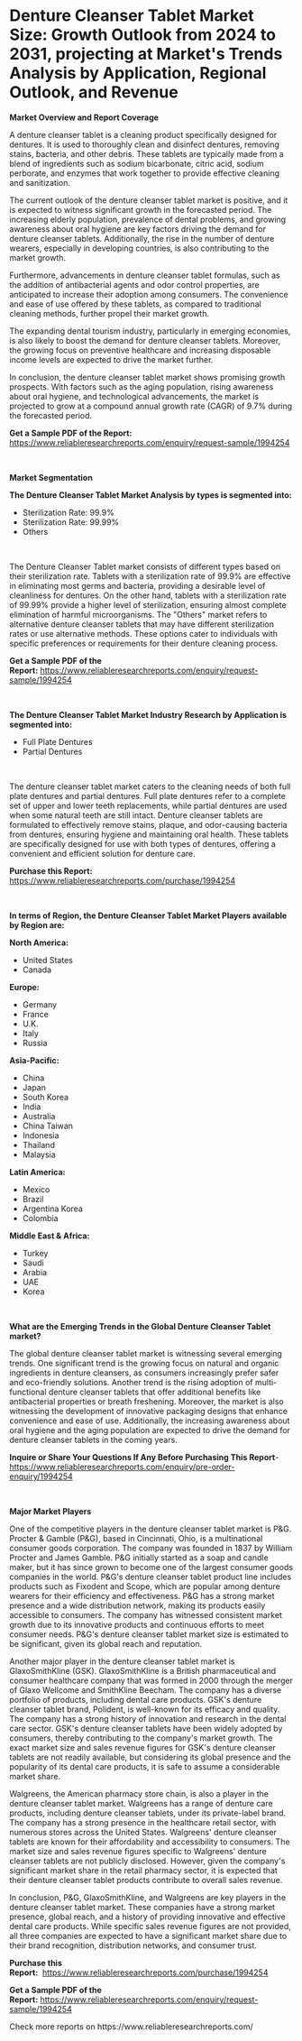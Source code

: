 <p><h1>Denture Cleanser Tablet Market Size: Growth Outlook from 2024 to 2031, projecting at Market's Trends Analysis by Application, Regional Outlook, and Revenue</h1></p><p><strong>Market Overview and Report Coverage</strong></p>
<p><p>A denture cleanser tablet is a cleaning product specifically designed for dentures. It is used to thoroughly clean and disinfect dentures, removing stains, bacteria, and other debris. These tablets are typically made from a blend of ingredients such as sodium bicarbonate, citric acid, sodium perborate, and enzymes that work together to provide effective cleaning and sanitization.</p><p>The current outlook of the denture cleanser tablet market is positive, and it is expected to witness significant growth in the forecasted period. The increasing elderly population, prevalence of dental problems, and growing awareness about oral hygiene are key factors driving the demand for denture cleanser tablets. Additionally, the rise in the number of denture wearers, especially in developing countries, is also contributing to the market growth.</p><p>Furthermore, advancements in denture cleanser tablet formulas, such as the addition of antibacterial agents and odor control properties, are anticipated to increase their adoption among consumers. The convenience and ease of use offered by these tablets, as compared to traditional cleaning methods, further propel their market growth.</p><p>The expanding dental tourism industry, particularly in emerging economies, is also likely to boost the demand for denture cleanser tablets. Moreover, the growing focus on preventive healthcare and increasing disposable income levels are expected to drive the market further.</p><p>In conclusion, the denture cleanser tablet market shows promising growth prospects. With factors such as the aging population, rising awareness about oral hygiene, and technological advancements, the market is projected to grow at a compound annual growth rate (CAGR) of 9.7% during the forecasted period.</p></p>
<p><strong>Get a Sample PDF of the Report:</strong> <a href="https://www.reliableresearchreports.com/enquiry/request-sample/1994254">https://www.reliableresearchreports.com/enquiry/request-sample/1994254</a></p>
<p>&nbsp;</p>
<p><strong>Market Segmentation</strong></p>
<p><strong>The Denture Cleanser Tablet Market Analysis by types is segmented into:</strong></p>
<p><ul><li>Sterilization Rate: 99.9%</li><li>Sterilization Rate: 99.99%</li><li>Others</li></ul></p>
<p>&nbsp;</p>
<p><p>The Denture Cleanser Tablet market consists of different types based on their sterilization rate. Tablets with a sterilization rate of 99.9% are effective in eliminating most germs and bacteria, providing a desirable level of cleanliness for dentures. On the other hand, tablets with a sterilization rate of 99.99% provide a higher level of sterilization, ensuring almost complete elimination of harmful microorganisms. The "Others" market refers to alternative denture cleanser tablets that may have different sterilization rates or use alternative methods. These options cater to individuals with specific preferences or requirements for their denture cleaning process.</p></p>
<p><strong>Get a Sample PDF of the Report:</strong>&nbsp;<a href="https://www.reliableresearchreports.com/enquiry/request-sample/1994254">https://www.reliableresearchreports.com/enquiry/request-sample/1994254</a></p>
<p>&nbsp;</p>
<p><strong>The Denture Cleanser Tablet Market Industry Research by Application is segmented into:</strong></p>
<p><ul><li>Full Plate Dentures</li><li>Partial Dentures</li></ul></p>
<p>&nbsp;</p>
<p><p>The denture cleanser tablet market caters to the cleaning needs of both full plate dentures and partial dentures. Full plate dentures refer to a complete set of upper and lower teeth replacements, while partial dentures are used when some natural teeth are still intact. Denture cleanser tablets are formulated to effectively remove stains, plaque, and odor-causing bacteria from dentures, ensuring hygiene and maintaining oral health. These tablets are specifically designed for use with both types of dentures, offering a convenient and efficient solution for denture care.</p></p>
<p><strong>Purchase this Report:</strong>&nbsp; <a href="https://www.reliableresearchreports.com/purchase/1994254">https://www.reliableresearchreports.com/purchase/1994254</a></p>
<p>&nbsp;</p>
<p><strong>In terms of Region, the Denture Cleanser Tablet Market Players available by Region are:</strong></p>
<p>
    <p> <strong> North America: </strong>
        <ul>
            <li>United States</li>
            <li>Canada</li>
        </ul>
        </p> 
    <p> <strong> Europe: </strong>
        <ul>
            <li>Germany</li>
            <li>France</li>
            <li>U.K.</li>
            <li>Italy</li>
            <li>Russia</li>
        </ul>
        </p> 
    <p> <strong> Asia-Pacific: </strong>
        <ul>
            <li>China</li>
            <li>Japan</li>
            <li>South Korea</li>
            <li>India</li>
            <li>Australia</li>
            <li>China Taiwan</li>
            <li>Indonesia</li>
            <li>Thailand</li>
            <li>Malaysia</li>
        </ul>
        </p> 
    <p> <strong> Latin America: </strong>
        <ul>
            <li>Mexico</li>
            <li>Brazil</li>
            <li>Argentina Korea</li>
            <li>Colombia</li>
        </ul>
        </p> 
    <p> <strong> Middle East & Africa: </strong>
        <ul>
            <li>Turkey</li>
            <li>Saudi</li>
            <li>Arabia</li>
            <li>UAE</li>
            <li>Korea</li>
        </ul>
    </p>
    </p>
<p>&nbsp;</p>
<p><strong>What are the Emerging Trends in the Global Denture Cleanser Tablet market?</strong></p>
<p><p>The global denture cleanser tablet market is witnessing several emerging trends. One significant trend is the growing focus on natural and organic ingredients in denture cleansers, as consumers increasingly prefer safer and eco-friendly solutions. Another trend is the rising adoption of multi-functional denture cleanser tablets that offer additional benefits like antibacterial properties or breath freshening. Moreover, the market is also witnessing the development of innovative packaging designs that enhance convenience and ease of use. Additionally, the increasing awareness about oral hygiene and the aging population are expected to drive the demand for denture cleanser tablets in the coming years.</p></p>
<p><strong>Inquire or Share Your Questions If Any Before Purchasing This Report</strong>- <a href="https://www.reliableresearchreports.com/enquiry/pre-order-enquiry/1994254">https://www.reliableresearchreports.com/enquiry/pre-order-enquiry/1994254</a></p>
<p>&nbsp;</p>
<p><strong>Major Market Players</strong></p>
<p><p>One of the competitive players in the denture cleanser tablet market is P&G. Procter & Gamble (P&G), based in Cincinnati, Ohio, is a multinational consumer goods corporation. The company was founded in 1837 by William Procter and James Gamble. P&G initially started as a soap and candle maker, but it has since grown to become one of the largest consumer goods companies in the world. P&G's denture cleanser tablet product line includes products such as Fixodent and Scope, which are popular among denture wearers for their efficiency and effectiveness. P&G has a strong market presence and a wide distribution network, making its products easily accessible to consumers. The company has witnessed consistent market growth due to its innovative products and continuous efforts to meet consumer needs. P&G's denture cleanser tablet market size is estimated to be significant, given its global reach and reputation.</p><p>Another major player in the denture cleanser tablet market is GlaxoSmithKline (GSK). GlaxoSmithKline is a British pharmaceutical and consumer healthcare company that was formed in 2000 through the merger of Glaxo Wellcome and SmithKline Beecham. The company has a diverse portfolio of products, including dental care products. GSK's denture cleanser tablet brand, Polident, is well-known for its efficacy and quality. The company has a strong history of innovation and research in the dental care sector. GSK's denture cleanser tablets have been widely adopted by consumers, thereby contributing to the company's market growth. The exact market size and sales revenue figures for GSK's denture cleanser tablets are not readily available, but considering its global presence and the popularity of its dental care products, it is safe to assume a considerable market share.</p><p>Walgreens, the American pharmacy store chain, is also a player in the denture cleanser tablet market. Walgreens has a range of denture care products, including denture cleanser tablets, under its private-label brand. The company has a strong presence in the healthcare retail sector, with numerous stores across the United States. Walgreens' denture cleanser tablets are known for their affordability and accessibility to consumers. The market size and sales revenue figures specific to Walgreens' denture cleanser tablets are not publicly disclosed. However, given the company's significant market share in the retail pharmacy sector, it is expected that their denture cleanser tablet products contribute to overall sales revenue.</p><p>In conclusion, P&G, GlaxoSmithKline, and Walgreens are key players in the denture cleanser tablet market. These companies have a strong market presence, global reach, and a history of providing innovative and effective dental care products. While specific sales revenue figures are not provided, all three companies are expected to have a significant market share due to their brand recognition, distribution networks, and consumer trust.</p></p>
<p><strong>Purchase this Report:</strong>&nbsp;&nbsp;<a href="https://www.reliableresearchreports.com/purchase/1994254">https://www.reliableresearchreports.com/purchase/1994254</a></p>
<p></p>
<p><strong>Get a Sample PDF of the Report:</strong>&nbsp;<a href="https://www.reliableresearchreports.com/enquiry/request-sample/1994254">https://www.reliableresearchreports.com/enquiry/request-sample/1994254</a></p>
<p>Check more reports on https://www.reliableresearchreports.com/</p>